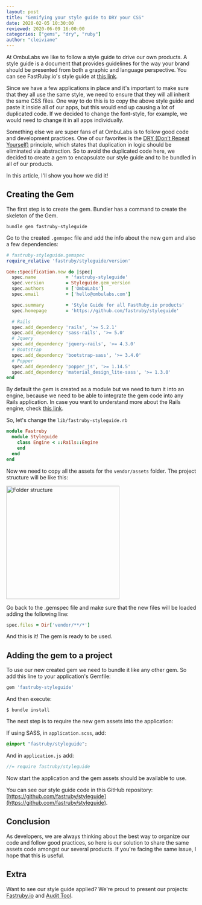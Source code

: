 ```yaml
---
layout: post
title: "Gemifying your style guide to DRY your CSS"
date: 2020-02-05 10:30:00
reviewed: 2020-06-09 16:00:00
categories: ["gems", "dry", "ruby"]
author: "cleiviane"
---
```


At OmbuLabs we like to follow a style guide to drive our own products. A style guide is a document that provides guidelines for the way your brand should be presented from both a graphic and language perspective. You can see FastRuby.io's style guide at [this link](https://fastruby.github.io/styleguide).

Since we have a few applications in place and it's important to make sure that they all use the same style, we need to ensure that they will all inherit the same CSS files. One way to do this is to copy the above style guide and paste it inside all of our apps, but this would end up causing a lot of duplicated code. If we decided to change the font-style, for example, we would need to change it in all apps individually.

Something else we are super fans of at OmbuLabs is to follow good code and development practices. One of our favorites is the [DRY (Don’t Repeat Yourself)](https://wiki.c2.com/?DontRepeatYourself) principle, which states that duplication in logic should be eliminated via abstraction. So to avoid the duplicated code here, we decided to create a gem to encapsulate our style guide and to be bundled in all of our products.

In this article, I'll show you how we did it!

<!--more-->

## Creating the Gem

The first step is to create the gem. Bundler has a command to create the skeleton of the Gem.

`bundle gem fastruby-styleguide`

Go to the created `.gemspec` file and add the info about the new gem and also a few dependencies:

```ruby
# fastruby-styleguide.gemspec
require_relative 'fastruby/styleguide/version'

Gem::Specification.new do |spec|
  spec.name           = 'fastruby-styleguide'
  spec.version        = Styleguide.gem_version
  spec.authors        = ['OmbuLabs']
  spec.email          = ['hello@ombulabs.com']

  spec.summary        = 'Style Guide for all FastRuby.io products'
  spec.homepage       = 'https://github.com/fastruby/styleguide'

  # Rails
  spec.add_dependency 'rails', '>= 5.2.1'
  spec.add_dependency 'sass-rails', '>= 5.0'
  # Jquery
  spec.add_dependency 'jquery-rails', '>= 4.3.0'
  # Bootstrap
  spec.add_dependency 'bootstrap-sass', '>= 3.4.0'
  # Popper
  spec.add_dependency 'popper_js', '>= 1.14.5'
  spec.add_dependency 'material_design_lite-sass', '>= 1.3.0'
end
```

By default the gem is created as a module but we need to turn it into an engine, because we need to be able to integrate the gem code into any Rails application. In case you want to understand more about the Rails engine, check [this link](https://guides.rubyonrails.org/engines.html).

So, let's change the `lib/fastruby-styleguide.rb`

```ruby
module Fastruby
  module Styleguide
    class Engine < ::Rails::Engine
    end
  end
end
```

Now we need to copy all the assets for the `vendor/assets` folder. The project structure will be like this:

<img src="/blog/assets/images/gemifying-your-styleguide-img-01.png" alt="Folder structure" style="width: 300px; margin: 0;">

Go back to the .gemspec file and make sure that the new files will be loaded adding the following line:

```ruby
spec.files = Dir['vendor/**/*']
```

And this is it! The gem is ready to be used.

## Adding the gem to a project

To use our new created gem we need to bundle it like any other gem. So add this line to your application's Gemfile:

```ruby
gem 'fastruby-styleguide'
```

And then execute:

`$ bundle install`

The next step is to require the new gem assets into the application:

If using SASS, in `application.scss`, add:

```sass
@import "fastruby/styleguide";
```

And in `application.js` add:

```javascript
//= require fastruby/styleguide
```

Now start the application and the gem assets should be available to use.

You can see our style guide code in this GitHub repository: [https://github.com/fastruby/styleguide](https://github.com/fastruby/styleguide).

## Conclusion

As developers, we are always thinking about the best way to organize our code and follow good practices, so here is our solution to share the same assets code amongst our several products. If you're facing the same issue, I hope that this is useful.

## Extra

Want to see our style guide applied? We're proud to present our projects: [Fastruby.io](https://www.fastruby.io) and [Audit Tool](https://audit.fastruby.io).
